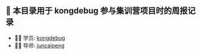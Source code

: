 ## 🚀 本目录用于 kongdebug 参与集训营项目时的周报记录

- 👨‍💻 学员: [kongdebug](https://github.com/kongdebug)
- 👦🏻​ 导师: [juncaipeng](https://github.com/juncaipeng)